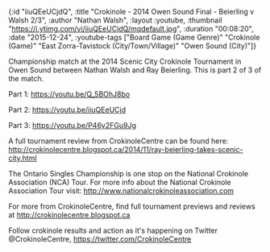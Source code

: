 {:id "iiuQEeUCjdQ",
 :title "Crokinole - 2014 Owen Sound Final - Beierling v Walsh 2/3",
 :author "Nathan Walsh",
 :layout :youtube,
 :thumbnail "https://i.ytimg.com/vi/iiuQEeUCjdQ/mqdefault.jpg",
 :duration "00:08:20",
 :date "2015-12-24",
 :youtube-tags
 ["Board Game (Game Genre)"
  "Crokinole (Game)"
  "East Zorra-Tavistock (City/Town/Village)"
  "Owen Sound (City)"]}


Championship match at the 2014 Scenic City Crokinole Tournament in Owen Sound between Nathan Walsh and Ray Beierling. This is part 2 of 3 of the match.

Part 1: https://youtu.be/Q_5BOhJ8bo

Part 2: https://youtu.be/iiuQEeUCjd

Part 3: https://youtu.be/P46y2FGu9Jg


A full tournament review from CrokinoleCentre can be found here: http://crokinolecentre.blogspot.ca/2014/11/ray-beierling-takes-scenic-city.html

The Ontario Singles Championship is one stop on the National Crokinole Association (NCA) Tour. For more info about the National Crokinole Association Tour visit: http://www.nationalcrokinoleassociation.com

For more from CrokinoleCentre, find full tournament previews and reviews at http://crokinolecentre.blogspot.ca

Follow crokinole results and action as it's happening on Twitter @CrokinoleCentre, https://twitter.com/CrokinoleCentre
